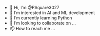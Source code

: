 - 👋 Hi, I’m @PSquare3027
- 👀 I’m interested in AI and ML development
- 🌱 I’m currently learning Python
- 💞️ I’m looking to collaborate on ...
- 📫 How to reach me ...

<!---
PSquare3027/PSquare3027 is a ✨ special ✨ repository because its `README.md` (this file) appears on your GitHub profile.
You can click the Preview link to take a look at your changes.
--->
